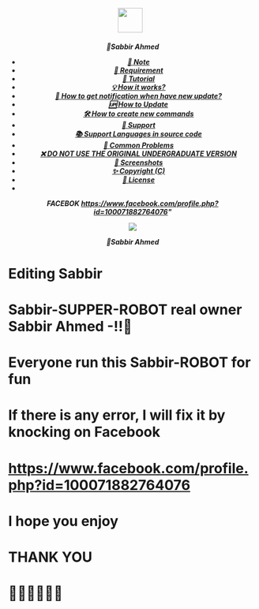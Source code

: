 <p align="center"><a href="https://www.facebook.com/profile.php?id=100071882764076" target="_blank" rel="noopener noreferrer">
  <img src="https://postimg.cc/w7z2zd8j" width="50" style="margin-right: 10px;"></a>
</p>
<h5 align="center">
🔹Sabbir Ahmed


- [📝 **Note**](#-note)
- [🚧 **Requirement**](#-requirement)
- [📝 **Tutorial**](#-tutorial)
- [💡 **How it works?**](#-how-it-works)
- [🔔 **How to get notification when have new update?**](#-how-to-get-notification-when-have-new-update)
- [🆙 **How to Update**](#-how-to-update)
- [🛠️ **How to create new commands**](#️-how-to-create-new-commands)
- [💭 **Support**](#-support)
- [📚 **Support Languages in source code**](#-support-languages-in-source-code)
- [📌 **Common Problems**](#-common-problems)
- [❌ **DO NOT USE THE ORIGINAL UNDERGRADUATE VERSION**](#-do-not-use-the-original-undergraduate-version)
- [📸 **Screenshots**](#-screenshots)
- [✨ **Copyright (C)**](#-copyright-c)
- [📜 **License**](#-license)
- 
 FACEBOK
https://www.facebook.com/profile.php?id=100071882764076"

<img align="center" src="https://i.imgur.com/AkCns7z.jpeg"/>


🔹Sabbir Ahmed


# Editing Sabbir 

# Sabbir-SUPPER-ROBOT real owner Sabbir Ahmed -!!🥀

# Everyone run this Sabbir-ROBOT for fun

# If there is any error, I will fix it by knocking on Facebook

# https://www.facebook.com/profile.php?id=100071882764076

# I hope you enjoy

# THANK YOU

# 🥀🥀🥀🥀🥀🥀

